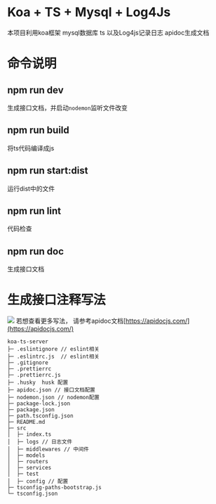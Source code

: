 # Koa + TS + Mysql + Log4Js
本项目利用koa框架 mysql数据库 ts 以及Log4js记录日志 apidoc生成文档

# 命令说明
## npm run dev
生成接口文档，并启动`nodemon`监听文件改变


## npm run build
将ts代码编译成js


## npm run start:dist
运行dist中的文件

## npm run lint
代码检查

## npm run doc
生成接口文档

# 生成接口注释写法
![](https://test-zyd.oss-cn-beijing.aliyuncs.com/tuchuang/%E5%BE%AE%E4%BF%A1%E6%88%AA%E5%9B%BE_20220729112105.png)
若想查看更多写法， 请参考apidoc文档[https://apidocjs.com/](https://apidocjs.com/)


```
koa-ts-server
├─ .eslintignore // eslint相关
├─ .eslintrc.js  // eslint相关
├─ .gitignore
├─ .prettierrc
├─ .prettierrc.js
├─ .husky  husk 配置
├─ apidoc.json // 接口文档配置
├─ nodemon.json // nodemon配置
├─ package-lock.json
├─ package.json
├─ path.tsconfig.json
├─ README.md
├─ src
│  ├─ index.ts
│  ├─ logs // 日志文件
│  ├─ middlewares // 中间件
│  ├─ models 
│  ├─ routers
│  ├─ services
│  ├─ test
│  ├─ config // 配置
├─ tsconfig-paths-bootstrap.js
└─ tsconfig.json

```